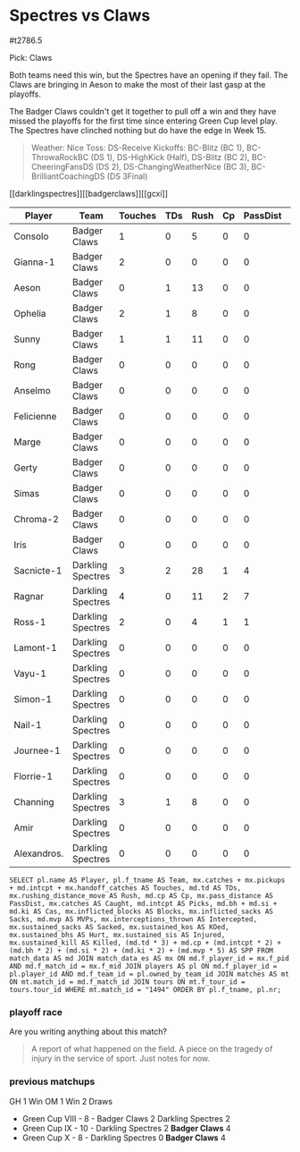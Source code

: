 # Spectres vs Claws

#t2786.5

Pick: Claws

Both teams need this win, but the Spectres have an opening if they fail. The Claws are bringing in Aeson to make the most of their last gasp at the playoffs.

The Badger Claws couldn't get it together to pull off a win and they have missed the playoffs for the first time since entering Green Cup level play. The Spectres have clinched nothing but do have the edge in Week 15.

> Weather: Nice
> Toss: DS-Receive
> Kickoffs: BC-Blitz (BC 1), BC-ThrowaRockBC (DS 1), DS-HighKick (Half), DS-Blitz (BC 2), BC-CheeringFansDS (DS 2), DS-ChangingWeatherNice (BC 3), BC-BrilliantCoachingDS (DS 3Final)

[[darklingspectres]][[badgerclaws]][[gcxi]]



| Player    | Team            | Touches | TDs  | Rush | Cp   | PassDist | Caught | Picks | Cas  | Blocks | Sacks | MVPs | Intercepted | Sacked | KOed | Hurt | Injured | Killed | SPP  |
|-----------|-----------------|---------|------|------|------|----------|--------|-------|------|--------|-------|------|-------------|--------|------|------|---------|--------|------|
| Consolo     | Badger Claws      |       1 |    0 |    5 |    0 |        0 |      0 |     0 |    1 |      3 |     0 |    0 |           1 |      0 |    0 |    0 |       0 |      0 |    2 |
| Gianna-1    | Badger Claws      |       2 |    0 |    0 |    0 |        0 |      0 |     0 |    0 |      0 |     0 |    1 |           0 |      0 |    0 |    0 |       0 |      0 |    5 |
| Aeson       | Badger Claws      |       0 |    1 |   13 |    0 |        0 |      0 |     0 |    0 |      1 |     0 |    0 |           0 |      0 |    0 |    0 |       0 |      0 |    3 |
| Ophelia     | Badger Claws      |       2 |    1 |    8 |    0 |        0 |      0 |     1 |    0 |      0 |     0 |    0 |           0 |      0 |    0 |    0 |       0 |      0 |    5 |
| Sunny       | Badger Claws      |       1 |    1 |   11 |    0 |        0 |      0 |     0 |    0 |      2 |     0 |    0 |           0 |      0 |    0 |    0 |       0 |      0 |    3 |
| Rong        | Badger Claws      |       0 |    0 |    0 |    0 |        0 |      0 |     0 |    0 |      3 |     1 |    0 |           0 |      0 |    0 |    0 |       0 |      0 |    0 |
| Anselmo     | Badger Claws      |       0 |    0 |    0 |    0 |        0 |      0 |     0 |    0 |      0 |     0 |    0 |           0 |      0 |    1 |    0 |       0 |      0 |    0 |
| Felicienne  | Badger Claws      |       0 |    0 |    0 |    0 |        0 |      0 |     0 |    0 |      0 |     0 |    0 |           0 |      0 |    0 |    1 |       0 |      0 |    0 |
| Marge       | Badger Claws      |       0 |    0 |    0 |    0 |        0 |      0 |     0 |    0 |      1 |     0 |    0 |           0 |      0 |    0 |    0 |       0 |      0 |    0 |
| Gerty       | Badger Claws      |       0 |    0 |    0 |    0 |        0 |      0 |     0 |    0 |      0 |     0 |    0 |           0 |      0 |    0 |    0 |       0 |      0 |    0 |
| Simas       | Badger Claws      |       0 |    0 |    0 |    0 |        0 |      0 |     0 |    0 |      0 |     0 |    0 |           0 |      0 |    0 |    0 |       0 |      0 |    0 |
| Chroma-2    | Badger Claws      |       0 |    0 |    0 |    0 |        0 |      0 |     0 |    0 |      2 |     0 |    0 |           0 |      0 |    1 |    0 |       0 |      0 |    0 |
| Iris        | Badger Claws      |       0 |    0 |    0 |    0 |        0 |      0 |     0 |    0 |      8 |     0 |    0 |           0 |      0 |    0 |    0 |       0 |      0 |    0 |
| Sacnicte-1  | Darkling Spectres |       3 |    2 |   28 |    1 |        4 |      1 |     0 |    0 |      1 |     0 |    0 |           0 |      0 |    0 |    0 |       0 |      0 |    7 |
| Ragnar      | Darkling Spectres |       4 |    0 |   11 |    2 |        7 |      1 |     1 |    0 |      1 |     0 |    0 |           0 |      1 |    0 |    0 |       0 |      0 |    4 |
| Ross-1      | Darkling Spectres |       2 |    0 |    4 |    1 |        1 |      0 |     0 |    0 |      2 |     0 |    1 |           0 |      0 |    0 |    0 |       0 |      0 |    6 |
| Lamont-1    | Darkling Spectres |       0 |    0 |    0 |    0 |        0 |      0 |     0 |    0 |      4 |     0 |    0 |           0 |      0 |    0 |    0 |       0 |      0 |    0 |
| Vayu-1      | Darkling Spectres |       0 |    0 |    0 |    0 |        0 |      0 |     0 |    0 |      6 |     0 |    0 |           0 |      0 |    0 |    0 |       0 |      0 |    0 |
| Simon-1     | Darkling Spectres |       0 |    0 |    0 |    0 |        0 |      0 |     0 |    1 |      7 |     0 |    0 |           0 |      0 |    0 |    0 |       0 |      0 |    2 |
| Nail-1      | Darkling Spectres |       0 |    0 |    0 |    0 |        0 |      0 |     0 |    0 |      3 |     0 |    0 |           0 |      0 |    0 |    0 |       0 |      0 |    0 |
| Journee-1   | Darkling Spectres |       0 |    0 |    0 |    0 |        0 |      0 |     0 |    0 |      4 |     0 |    0 |           0 |      0 |    0 |    0 |       0 |      0 |    0 |
| Florrie-1   | Darkling Spectres |       0 |    0 |    0 |    0 |        0 |      0 |     0 |    0 |      0 |     0 |    0 |           0 |      0 |    0 |    1 |       0 |      0 |    0 |
| Channing    | Darkling Spectres |       3 |    1 |    8 |    0 |        0 |      2 |     0 |    0 |      2 |     0 |    0 |           1 |      0 |    0 |    0 |       0 |      0 |    3 |
| Amir        | Darkling Spectres |       0 |    0 |    0 |    0 |        0 |      0 |     0 |    0 |      4 |     0 |    0 |           0 |      0 |    0 |    0 |       0 |      0 |    0 |
| Alexandros. | Darkling Spectres |       0 |    0 |    0 |    0 |        0 |      0 |     0 |    0 |      3 |     0 |    0 |           0 |      0 |    0 |    0 |       0 |      0 |    0 |


```
SELECT pl.name AS Player, pl.f_tname AS Team, mx.catches + mx.pickups + md.intcpt + mx.handoff_catches AS Touches, md.td AS TDs, mx.rushing_distance_move AS Rush, md.cp AS Cp,	mx.pass_distance AS PassDist, mx.catches AS Caught, md.intcpt AS Picks, md.bh + md.si + md.ki AS Cas, mx.inflicted_blocks AS Blocks, mx.inflicted_sacks AS Sacks, md.mvp AS MVPs, mx.interceptions_thrown AS Intercepted, mx.sustained_sacks AS Sacked, mx.sustained_kos AS KOed, mx.sustained_bhs AS Hurt, mx.sustained_sis AS Injured, mx.sustained_kill AS Killed, (md.td * 3) + md.cp + (md.intcpt * 2) + (md.bh * 2) + (md.si * 2) + (md.ki * 2) + (md.mvp * 5) AS SPP FROM match_data AS md JOIN match_data_es AS mx ON md.f_player_id = mx.f_pid AND md.f_match_id = mx.f_mid JOIN players AS pl ON md.f_player_id = pl.player_id AND md.f_team_id = pl.owned_by_team_id JOIN matches AS mt ON mt.match_id = md.f_match_id JOIN tours ON mt.f_tour_id = tours.tour_id WHERE mt.match_id = "1494" ORDER BY pl.f_tname, pl.nr;
```

### playoff race



Are you writing anything about this match?

> A report of what happened on the field.
> A piece on the tragedy of injury in the service of sport.
> Just notes for now.

### previous matchups

GH 1 Win
OM 1 Win
2 Draws

* Green Cup VIII - 8 - Badger Claws 2 Darkling Spectres 2
* Green Cup IX - 10 - Darkling Spectres 2 **Badger Claws** 4
* Green Cup X - 8 - Darkling Spectres 0 **Badger Claws** 4